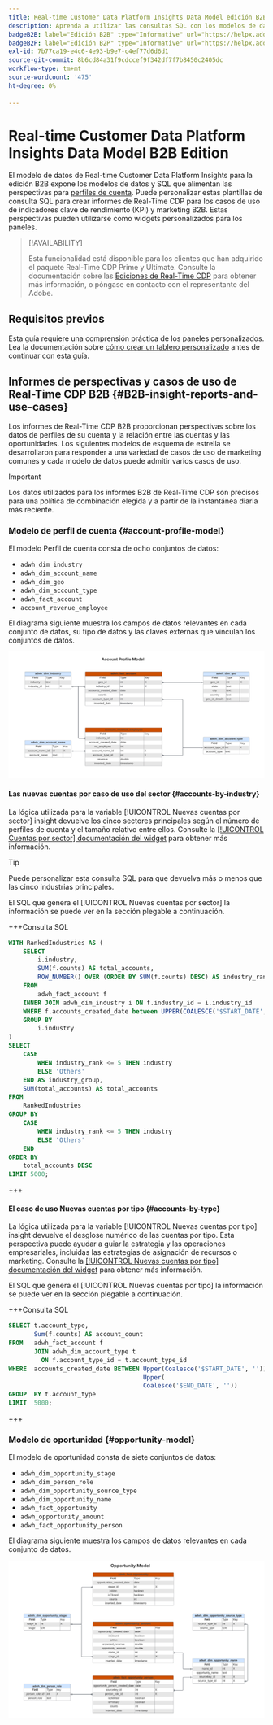 ```yaml
---
title: Real-time Customer Data Platform Insights Data Model edición B2B
description: Aprenda a utilizar las consultas SQL con los modelos de datos de Real-time Customer Data Platform Insights (edición B2B) para personalizar sus propios informes de Real-Time CDP para los casos de uso de KPI y marketing.
badgeB2B: label="Edición B2B" type="Informative" url="https://helpx.adobe.com/legal/product-descriptions/real-time-customer-data-platform-b2b-edition-prime-and-ultimate-packages.html newtab=true"
badgeB2P: label="Edición B2P" type="Informative" url="https://helpx.adobe.com/legal/product-descriptions/real-time-customer-data-platform-b2p-edition-prime-and-ultimate-packages.html newtab=true"
exl-id: 7b77ca19-e4c6-4e93-b9e7-c4ef77d6d6d1
source-git-commit: 8b6cd84a31f9cdccef9f342df7f7b8450c2405dc
workflow-type: tm+mt
source-wordcount: '475'
ht-degree: 0%

---
```


# Real-time Customer Data Platform Insights Data Model B2B Edition

El modelo de datos de Real-time Customer Data Platform Insights para la edición B2B expone los modelos de datos y SQL que alimentan las perspectivas para [perfiles de cuenta](https://experienceleague.adobe.com/en/docs/experience-platform/rtcdp/account/account-profile-overview). Puede personalizar estas plantillas de consulta SQL para crear informes de Real-Time CDP para los casos de uso de indicadores clave de rendimiento (KPI) y marketing B2B. Estas perspectivas pueden utilizarse como widgets personalizados para los paneles.

>[!AVAILABILITY]
>
>Esta funcionalidad está disponible para los clientes que han adquirido el paquete Real-Time CDP Prime y Ultimate. Consulte la documentación sobre las [Ediciones de Real-Time CDP](../../rtcdp/overview.md#rtcdp-editions) para obtener más información, o póngase en contacto con el representante del Adobe.

<!-- 
See the query accelerated store reporting insights documentation to learn [how to build a reporting insights data model through Query Service for use with accelerated store data and user-defined dashboards](../../query-service/data-distiller/customizable-insights/reporting-insights-data-model.md).
 -->

## Requisitos previos

Esta guía requiere una comprensión práctica de los paneles personalizados. Lea la documentación sobre [cómo crear un tablero personalizado](../user-defined-dashboards.md) antes de continuar con esta guía.

## Informes de perspectivas y casos de uso de Real-Time CDP B2B {#B2B-insight-reports-and-use-cases}

Los informes de Real-Time CDP B2B proporcionan perspectivas sobre los datos de perfiles de su cuenta y la relación entre las cuentas y las oportunidades. Los siguientes modelos de esquema de estrella se desarrollaron para responder a una variedad de casos de uso de marketing comunes y cada modelo de datos puede admitir varios casos de uso.

>[!IMPORTANT]
>
>Los datos utilizados para los informes B2B de Real-Time CDP son precisos para una política de combinación elegida y a partir de la instantánea diaria más reciente.

### Modelo de perfil de cuenta {#account-profile-model}

El modelo Perfil de cuenta consta de ocho conjuntos de datos:

- `adwh_dim_industry`
- `adwh_dim_account_name`
- `adwh_dim_geo`
- `adwh_dim_account_type`
- `adwh_fact_account`
- `account_revenue_employee`

El diagrama siguiente muestra los campos de datos relevantes en cada conjunto de datos, su tipo de datos y las claves externas que vinculan los conjuntos de datos.

![El diagrama relacional de entidades para el modelo de perfil de cuenta.](../images/data-models/account-profile-model.png)

#### Las nuevas cuentas por caso de uso del sector {#accounts-by-industry}

La lógica utilizada para la variable [!UICONTROL Nuevas cuentas por sector] insight devuelve los cinco sectores principales según el número de perfiles de cuenta y el tamaño relativo entre ellos. Consulte la [[!UICONTROL Cuentas por sector] documentación del widget](../guides/account-profiles.md#accounts-by-industry) para obtener más información.

>[!TIP]
>
>Puede personalizar esta consulta SQL para que devuelva más o menos que las cinco industrias principales.

El SQL que genera el [!UICONTROL Nuevas cuentas por sector] la información se puede ver en la sección plegable a continuación.

+++Consulta SQL

```sql
WITH RankedIndustries AS (
    SELECT
        i.industry,
        SUM(f.counts) AS total_accounts,
        ROW_NUMBER() OVER (ORDER BY SUM(f.counts) DESC) AS industry_rank
    FROM
        adwh_fact_account f
    INNER JOIN adwh_dim_industry i ON f.industry_id = i.industry_id
    WHERE f.accounts_created_date between UPPER(COALESCE('$START_DATE', '')) and UPPER(COALESCE('$END_DATE', ''))
    GROUP BY
        i.industry
)
SELECT
    CASE
        WHEN industry_rank <= 5 THEN industry
        ELSE 'Others'
    END AS industry_group,
    SUM(total_accounts) AS total_accounts
FROM
    RankedIndustries
GROUP BY
    CASE
        WHEN industry_rank <= 5 THEN industry
        ELSE 'Others'
    END
ORDER BY
    total_accounts DESC
LIMIT 5000;
```

+++

#### El caso de uso Nuevas cuentas por tipo {#accounts-by-type}

La lógica utilizada para la variable [!UICONTROL Nuevas cuentas por tipo] insight devuelve el desglose numérico de las cuentas por tipo. Esta perspectiva puede ayudar a guiar la estrategia y las operaciones empresariales, incluidas las estrategias de asignación de recursos o marketing. Consulte la [[!UICONTROL Nuevas cuentas por tipo] documentación del widget](../guides/account-profiles.md#accounts-by-type) para obtener más información.

El SQL que genera el [!UICONTROL Nuevas cuentas por tipo] la información se puede ver en la sección plegable a continuación.

+++Consulta SQL

```sql
SELECT t.account_type,
       Sum(f.counts) AS account_count
FROM   adwh_fact_account f
       JOIN adwh_dim_account_type t
         ON f.account_type_id = t.account_type_id
WHERE  accounts_created_date BETWEEN Upper(Coalesce('$START_DATE', '')) AND
                                     Upper(
                                     Coalesce('$END_DATE', ''))
GROUP  BY t.account_type
LIMIT  5000; 
```

+++

### Modelo de oportunidad {#opportunity-model}

El modelo de oportunidad consta de siete conjuntos de datos:

- `adwh_dim_opportunity_stage`
- `adwh_dim_person_role`
- `adwh_dim_opportunity_source_type`
- `adwh_dim_opportunity_name`
- `adwh_fact_opportunity`
- `adwh_opportunity_amount`
- `adwh_fact_opportunity_person`

El diagrama siguiente muestra los campos de datos relevantes en cada conjunto de datos.

![El diagrama relacional de entidades para el modelo de oportunidad.](../images/data-models/opportunity-model.png)
